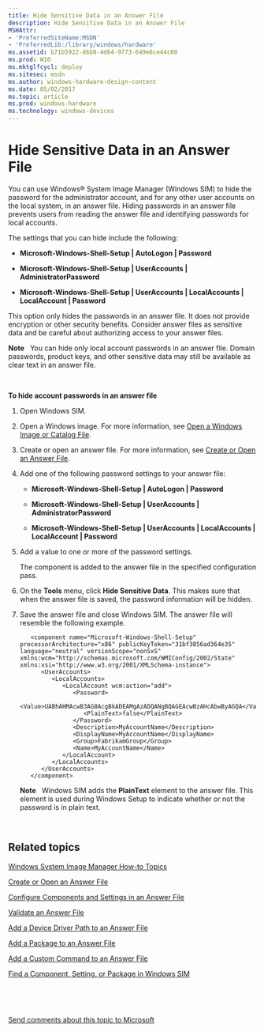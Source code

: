 ```yaml
---
title: Hide Sensitive Data in an Answer File
description: Hide Sensitive Data in an Answer File
MSHAttr:
- 'PreferredSiteName:MSDN'
- 'PreferredLib:/library/windows/hardware'
ms.assetid: b71b5922-d6b8-4d64-9773-649e6ce44c60
ms.prod: W10
ms.mktglfcycl: deploy
ms.sitesec: msdn
ms.author: windows-hardware-design-content
ms.date: 05/02/2017
ms.topic: article
ms.prod: windows-hardware
ms.technology: windows-devices
---
```


# Hide Sensitive Data in an Answer File


You can use Windows® System Image Manager (Windows SIM) to hide the password for the administrator account, and for any other user accounts on the local system, in an answer file. Hiding passwords in an answer file prevents users from reading the answer file and identifying passwords for local accounts.

The settings that you can hide include the following:

-   **Microsoft-Windows-Shell-Setup | AutoLogon | Password**

-   **Microsoft-Windows-Shell-Setup | UserAccounts | AdministratorPassword**

-   **Microsoft-Windows-Shell-Setup | UserAccounts | LocalAccounts | LocalAccount | Password**

This option only hides the passwords in an answer file. It does not provide encryption or other security benefits. Consider answer files as sensitive data and be careful about authorizing access to your answer files.

**Note**  
You can hide only local account passwords in an answer file. Domain passwords, product keys, and other sensitive data may still be available as clear text in an answer file.

 

**To hide account passwords in an answer file**

1.  Open Windows SIM.

2.  Open a Windows image. For more information, see [Open a Windows Image or Catalog File](open-a-windows-image-or-catalog-file.md).

3.  Create or open an answer file. For more information, see [Create or Open an Answer File](create-or-open-an-answer-file.md).

4.  Add one of the following password settings to your answer file:

    -   **Microsoft-Windows-Shell-Setup | AutoLogon | Password**

    -   **Microsoft-Windows-Shell-Setup | UserAccounts | AdministratorPassword**

    -   **Microsoft-Windows-Shell-Setup | UserAccounts | LocalAccounts | LocalAccount | Password**

5.  Add a value to one or more of the password settings.

    The component is added to the answer file in the specified configuration pass.

6.  On the **Tools** menu, click **Hide Sensitive Data**. This makes sure that when the answer file is saved, the password information will be hidden.

7.  Save the answer file and close Windows SIM. The answer file will resemble the following example.

    ``` syntax
       <component name="Microsoft-Windows-Shell-Setup" processorArchitecture="x86" publicKeyToken="31bf3856ad364e35" language="neutral" versionScope="nonSxS" xmlns:wcm="http://schemas.microsoft.com/WMIConfig/2002/State" xmlns:xsi="http://www.w3.org/2001/XMLSchema-instance">
          <UserAccounts>
             <LocalAccounts>
                <LocalAccount wcm:action="add">
                   <Password>
                      <Value>UABhAHMAcwB3AG8AcgBkADEAMgAzADQANgBQAGEAcwBzAHcAbwByAGQA</Value> 
                      <PlainText>false</PlainText> 
                   </Password>
                   <Description>MyAccountName</Description> 
                   <DisplayName>MyAccountName</DisplayName> 
                   <Group>FabrikamGroup</Group> 
                   <Name>MyAccountName</Name> 
                </LocalAccount>
             </LocalAccounts>
          </UserAccounts>
       </component>
    ```

    **Note**  
    Windows SIM adds the **PlainText** element to the answer file. This element is used during Windows Setup to indicate whether or not the password is in plain text.

     

## Related topics


[Windows System Image Manager How-to Topics](windows-system-image-manager-how-to-topics.md)

[Create or Open an Answer File](create-or-open-an-answer-file.md)

[Configure Components and Settings in an Answer File](configure-components-and-settings-in-an-answer-file.md)

[Validate an Answer File](validate-an-answer-file.md)

[Add a Device Driver Path to an Answer File](add-a-device-driver-path-to-an-answer-file.md)

[Add a Package to an Answer File](add-a-package-to-an-answer-file.md)

[Add a Custom Command to an Answer File](add-a-custom-command-to-an-answer-file.md)

[Find a Component, Setting, or Package in Windows SIM](find-a-component-setting-or-package-in-windows-sim.md)

 

 

[Send comments about this topic to Microsoft](mailto:wsddocfb@microsoft.com?subject=Documentation%20feedback%20%5Bp_wsim\p_wsim%5D:%20Hide%20Sensitive%20Data%20in%20an%20Answer%20File%20%20RELEASE:%20%2810/17/2016%29&body=%0A%0APRIVACY%20STATEMENT%0A%0AWe%20use%20your%20feedback%20to%20improve%20the%20documentation.%20We%20don't%20use%20your%20email%20address%20for%20any%20other%20purpose,%20and%20we'll%20remove%20your%20email%20address%20from%20our%20system%20after%20the%20issue%20that%20you're%20reporting%20is%20fixed.%20While%20we're%20working%20to%20fix%20this%20issue,%20we%20might%20send%20you%20an%20email%20message%20to%20ask%20for%20more%20info.%20Later,%20we%20might%20also%20send%20you%20an%20email%20message%20to%20let%20you%20know%20that%20we've%20addressed%20your%20feedback.%0A%0AFor%20more%20info%20about%20Microsoft's%20privacy%20policy,%20see%20http://privacy.microsoft.com/en-us/default.aspx. "Send comments about this topic to Microsoft")





